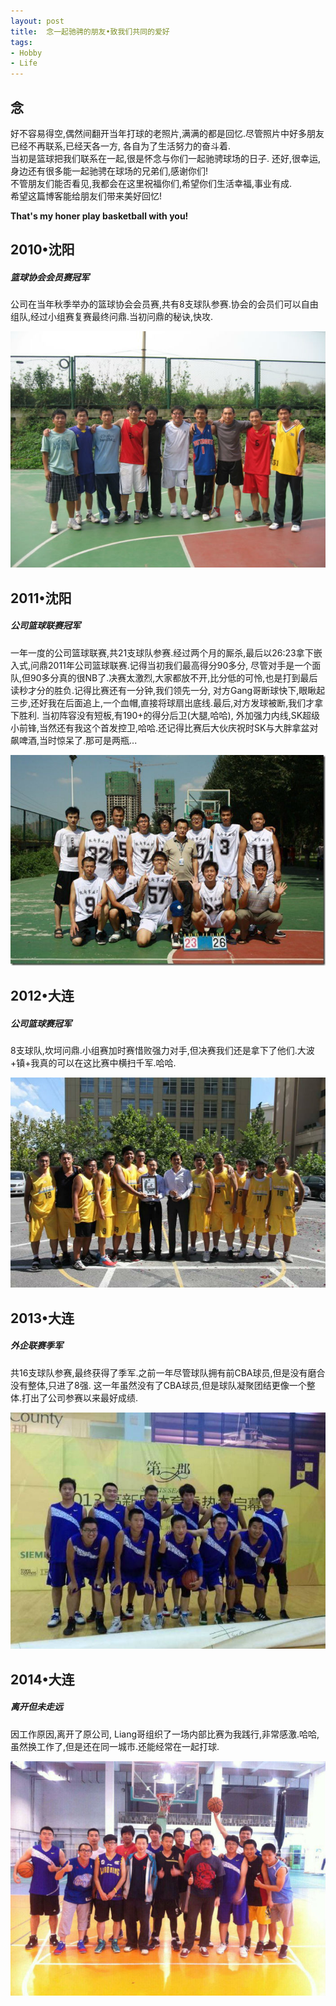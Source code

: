 ```yaml
---
layout: post
title:  念一起驰骋的朋友•致我们共同的爱好
tags:
- Hobby
- Life
---
```



<h2 id="media">念</h2>
好不容易得空,偶然间翻开当年打球的老照片,满满的都是回忆.尽管照片中好多朋友已经不再联系,已经天各一方,
各自为了生活努力的奋斗着.</br>
当初是篮球把我们联系在一起,很是怀念与你们一起驰骋球场的日子.
还好,很幸运,身边还有很多能一起驰骋在球场的兄弟们,感谢你们!</br>
不管朋友们能否看见,我都会在这里祝福你们,希望你们生活幸福,事业有成.</br>
希望这篇博客能给朋友们带来美好回忆! 
<p><strong>That's my honer play basketball with you!</strong></p>

<h2 id="media">2010•沈阳</h2>
<p>
    <h5>篮球协会会员赛冠军</h5>
    公司在当年秋季举办的篮球协会会员赛,共有8支球队参赛.协会的会员们可以自由组队,经过小组赛复赛最终问鼎.当初问鼎的秘诀,快攻.
</p>
<p><img class="img-responsive" src="/static/img/folder3/2010.jpg" alt="2010会员赛冠军" /></p>
<p></p>

<h2 id="media">2011•沈阳</h2>
<p>
   <h5>公司篮球联赛冠军</h5>
   一年一度的公司篮球联赛,共21支球队参赛.经过两个月的厮杀,最后以26:23拿下嵌入式,问鼎2011年公司篮球联赛.记得当初我们最高得分90多分,
   尽管对手是一个面队,但90多分真的很NB了.决赛太激烈,大家都放不开,比分低的可怜,也是打到最后读秒才分的胜负.记得比赛还有一分钟,我们领先一分,
   对方Gang哥断球快下,眼瞅起三步,还好我在后面追上,一个血帽,直接将球扇出底线.最后,对方发球被断,我们才拿下胜利.
   当初阵容没有短板,有190+的得分后卫(大腿,哈哈),
   外加强力内线,SK超级小前锋,当然还有我这个首发控卫,哈哈.还记得比赛后大伙庆祝时SK与大胖拿盆对飙啤酒,当时惊呆了.那可是两瓶...
</p>
<p><img class="img-responsive" src="/static/img/folder3/2011.jpg" alt="2011公司联赛冠军" /></p>
<p></p>

<h2 id="media">2012•大连</h2>
<p>
    <h5>公司篮球赛冠军</h5>
    8支球队,坎坷问鼎.小组赛加时赛惜败强力对手,但决赛我们还是拿下了他们.大波+镇+我真的可以在这比赛中横扫千军.哈哈.
</p>
<p><img class="img-responsive" src="/static/img/folder3/2012.jpg" alt="2012公司联赛冠军" /></p>
<p></p>

<h2 id="media">2013•大连</h2>
<p>
    <h5>外企联赛季军</h5>
    共16支球队参赛,最终获得了季军.之前一年尽管球队拥有前CBA球员,但是没有磨合没有整体,只进了8强.
    这一年虽然没有了CBA球员,但是球队凝聚团结更像一个整体.打出了公司参赛以来最好成绩.
</p>
<p><img class="img-responsive" src="/static/img/folder3/2013.jpg" alt="2013外企联赛季军" /></p>
<p></p>

<h2 id="media">2014•大连</h2>
<p>
    <h5>离开但未走远</h5>
    因工作原因,离开了原公司, Liang哥组织了一场内部比赛为我践行,非常感激.哈哈,虽然换工作了,但是还在同一城市.还能经常在一起打球.
</p>
<p><img class="img-responsive" src="/static/img/folder3/2014.jpg" alt="2014年" /></p>
<p></p>

